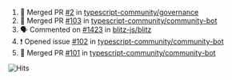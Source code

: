 <!--START_SECTION:activity-->
1. 🎉 Merged PR [#2](https://github.com/typescript-community/governance/pull/2) in [typescript-community/governance](https://github.com/typescript-community/governance)
2. 🎉 Merged PR [#103](https://github.com/typescript-community/community-bot/pull/103) in [typescript-community/community-bot](https://github.com/typescript-community/community-bot)
3. 🗣 Commented on [#1423](https://github.com/blitz-js/blitz/issues/1423) in [blitz-js/blitz](https://github.com/blitz-js/blitz)
4. ❗️ Opened issue [#102](https://github.com/typescript-community/community-bot/issues/102) in [typescript-community/community-bot](https://github.com/typescript-community/community-bot)
5. 🎉 Merged PR [#101](https://github.com/typescript-community/community-bot/pull/101) in [typescript-community/community-bot](https://github.com/typescript-community/community-bot)
<!--END_SECTION:activity-->

![Hits](https://hitcounter.pythonanywhere.com/count/tag.svg?url=https%3A%2F%2Fgithub.com%2Frobertwestbury)
